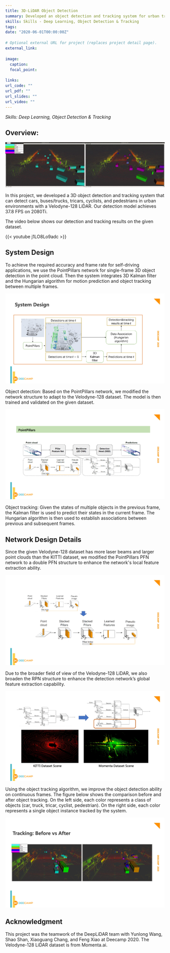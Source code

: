 ```yaml
---
title: 3D-LiDAR Object Detection
summary: Developed an object detection and tracking system for urban traffic scene with Velodyne-128.
skills: Skills - Deep Learning, Object Detection & Tracking
tags:
date: "2020-06-01T00:00:00Z"

# Optional external URL for project (replaces project detail page).
external_link:

image:
  caption:
  focal_point:

links:
url_code: ""
url_pdf: ""
url_slides: ""
url_video: ""
---
```


*Skills: Deep Learning, Object Detection & Tracking*

## Overview:

![side-by-side](./side-by-side.gif "side-by-side")

In this project, we developed a 3D object detection and tracking system that can detect cars, buses/trucks, tricars, cyclists, and pedestrians in urban environments with a Velodyne-128 LiDAR. Our detection model achieves 37.8 FPS on 2080Ti.

The video below shows our detection and tracking results on the given dataset.


{{< youtube j1LO8Lo9adc >}}

## System Design

To achieve the required accuracy and frame rate for self-driving applications, we use the PointPillars network for single-frame 3D object detection in the point cloud. Then the system integrates 3D Kalman filter and the Hungarian algorithm for motion prediction and object tracking between multiple frames.

![system-design](./system-design.jpg "system-design")


Object detection: Based on the PointPillars network, we modified the network structure to adapt to the Velodyne-128 dataset. The model is then trained and validated on the given dataset.

![PointPillars](./PointPillars.jpg "PointPillars")

Object tracking: Given the states of multiple objects in the previous frame, the Kalman filter is used to predict their states in the current frame. The Hungarian algorithm is then used to establish associations between previous and subsequent frames.

## Network Design Details

Since the given Velodyne-128 dataset has more laser beams and larger point clouds than the KITTI dataset, we modified the PointPillars PFN network to a double PFN structure to enhance the network's local feature extraction ability. 

![double-PFN](./double-PFN.jpg "double-PFN")

Due to the broader field of view of the Velodyne-128 LiDAR, we also broaden the RPN structure to enhance the detection network’s global feature extraction capability. 

![RPN](./RPN.jpg "RPN")

Using the object tracking algorithm, we improve the object detection ability on continuous frames. The figure below shows the comparison before and after object tracking. On the left side, each color represents a class of objects (car, truck, tricar, cyclist, pedestrian). On the right side, each color represents a single object instance tracked by the system.

![tracking](./tracking.jpg "tracking")


## Acknowledgment

This project was the teamwork of the DeepLiDAR team with Yunlong Wang, Shao Shan, Xiaoguang Chang, and Feng Xiao at Deecamp 2020. The Velodyne-128 LiDAR dataset is from Momenta.ai.